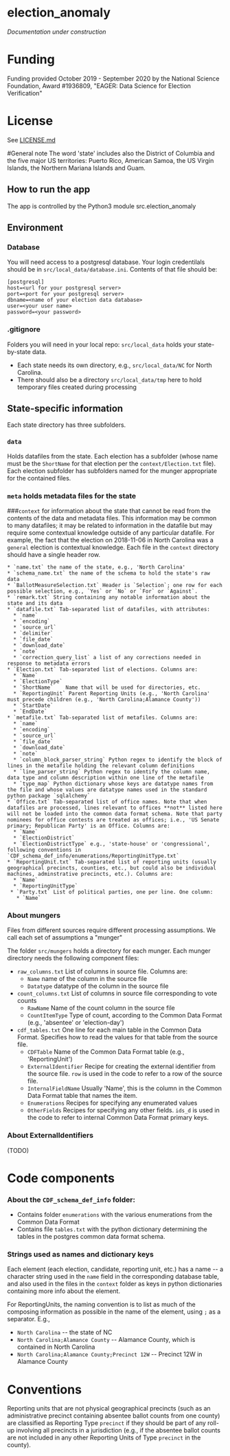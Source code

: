 # election_anomaly
_Documentation under construction_

# Funding
Funding provided October 2019 - September 2020 by the National Science Foundation, Award #1936809, "EAGER: Data Science for Election Verification" 

# License
See [LICENSE.md](./LICENSE.md)

#General note
 The word 'state' includes also the District of Columbia and the five major US territories: Puerto Rico, American Samoa, the US Virgin Islands, the Northern Mariana Islands and Guam.

## How to run the app
The app is controlled by the Python3 module src.election_anomaly

## Environment
### Database
You will need access to a postgresql database. Your login credentilals should be in `src/local_data/database.ini`. Contents of that file should be:

```
[postgresql]
host=<url for your postgresql server>
port=<port for your postgresql server>
dbname=<name of your election data database>
user=<your user name>
password=<your password>
```


### .gitignore
Folders you will need in your local repo:
`src/local_data` holds your state-by-state data. 
 * Each state needs its own directory, e.g., `src/local_data/NC` for North Carolina. 
 * There should also be a directory `src/local_data/tmp` here to hold temporary files created during processing 

## State-specific information
Each state directory has three subfolders.

### `data`
Holds datafiles from the state. Each election has a subfolder (whose name must be the `ShortName` for that election per the `context/Election.txt` file). Each election subfolder has subfolders named for the munger appropriate for the contained files.
  
### `meta` holds metadata files for the state

###`context` for information about the state that cannot be read from the contents of the data and metadata files. 
This information may be common to many datafiles; it may be related to information in the datafile but may require some contextual knowledge outside of any particular datafile. For example, the fact that the election on 2018-11-06 in North Carolina was a `general` election is contextual knowledge. Each file in the `context` directory should have a single header row.

    * `name.txt` the name of the state, e.g., 'North Carolina'
    * `schema_name.txt` the name of the schema to hold the state's raw data
    * `BallotMeasureSelection.txt` Header is `Selection`; one row for each possible selection, e.g., `Yes` or `No` or `For` or `Against`. 
    * `remark.txt` String containing any notable information about the state and its data
    * `datafile.txt` Tab-separated list of datafiles, with attributes:
      * `name`
      * `encoding`
      * `source_url`
      * `delimiter`
      * `file_date`
      * `download_date`
      * `note`
      * `correction_query_list` a list of any corrections needed in response to metadata errors
    * `Election.txt` Tab-separated list of elections. Columns are:
      * `Name`
      * `ElectionType`
      * `ShortName`    Name that will be used for directories, etc.
      * `ReportingUnit` Parent Reporting Units (e.g., 'North Carolina' must precede children (e.g., 'North Carolina;Alamance County'))
      * `StartDate`
      * `EndDate`
    * `metafile.txt` Tab-separated list of metafiles. Columns are:
      * `name`
      * `encoding`
      * `source_url`
      * `file_date`
      * `download_date`
      * `note`
      * `column_block_parser_string` Python regex to identify the block of lines in the metafile holding the relevant column definitions
      * `line_parser_string` Python regex to identify the column name, data type and column description within one line of the metafile
      * `type_map` Python dictionary whose keys are datatype names from the file and whose values are datatype names used in the standard python package `sqlalchemy`
    * `Office.txt` Tab-separated list of office names. Note that when datafiles are processed, lines relevant to offices **not** listed here will not be loaded into the common data format schema. Note that party nominees for office contests are treated as offices; i.e., 'US Senate primary; Republican Party' is an Office. Columns are:
      * `Name`
      * `ElectionDistrict`
      * `ElectionDistrictType` e.g., 'state-house' or 'congressional', following conventions in `CDF_schema_def_info/enumerations/ReportingUnitType.txt`
    * `ReportingUnit.txt` Tab-separated list of reporting units (usually geographical precincts, counties, etc., but could also be individual machines, adminstrative precincts, etc.). Columns are:
      * `Name`
      * `ReportingUnitType`
     * `Party.txt` List of political parties, one per line. One column:
       * `Name`

### About mungers
Files from different sources require different processing assumptions. We call each set of assumptions a "munger"

The folder `src/mungers` holds a directory for each munger. Each munger directory needs the following component files:
 * `raw_columns.txt` List of columns in source file. Columns are:
    * `Name` name of the column in the source file
    * `Datatype` datatype of the column in the source file
 * `count_columns.txt` List of columns in source file corresponding to vote counts
    * `RawName` Name of the count column in the source file
    * `CountItemType` Type of count, according to the Common Data Format (e.g., 'absentee' or 'election-day')
 * `cdf_tables.txt` One line for each main table in the Common Data Format. Specifies how to read the values for that table from the source file.
    * `CDFTable` Name of the Common Data Format table (e.g., 'ReportingUnit')
    * `ExternalIdentifier` Recipe for creating the external identifier from the source file. `row` is used in the code to refer to a row of the source file.
    * `InternalFieldName` Usually 'Name', this is the column in the Common Data Format table that names the item.
    * `Enumerations` Recipes for specifying any enumerated values
    * `OtherFields` Recipes for specifying any other fields. `ids_d` is used in the code to refer to internal Common Data Format primary keys.


### About ExternalIdentifiers
(TODO)

# Code components

### About the `CDF_schema_def_info` folder:
 - Contains folder `enumerations` with the various enumerations from the Common Data Format
 - Contains file `tables.txt` with the python dictionary determining the tables in the postgres common data format schema.


### Strings used as names and dictionary keys
Each element (each election, candidate, reporting unit, etc.) has a name -- a character string used in the `name` field in the corresponding database table, and also used in the files in the `context`  folder as keys in python dictionaries containing more info about the element. 

For ReportingUnits, the naming convention is to list as much of the composing information as possible in the name of the element, using `;` as a separator. E.g., 
 * `North Carolina` -- the state of NC
 * `North Carolina;Alamance County` -- Alamance County, which is contained in North Carolina
 * `North Carolina;Alamance County;Precinct 12W` -- Precinct 12W in Alamance County

# Conventions
Reporting units that are not physical geographical precincts (such as an administrative precinct containing absentee ballot counts from one county) are classified as Reporting Type `precinct` if they should be part of any roll-up involving all precincts in a jurisdiction (e.g., if the absentee ballot counts are not included in any other Reporting Units of Type `precinct` in the county).
